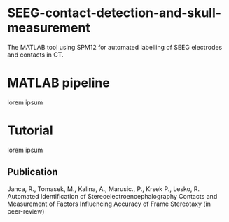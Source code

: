 # SEEG-contact-detection-and-skull-measurement
The MATLAB tool using SPM12 for automated labelling of SEEG electrodes and contacts in CT. 

# MATLAB pipeline

lorem ipsum

# Tutorial

lorem ipsum


## Publication
Janca, R., Tomasek, M., Kalina, A., Marusic., P., Krsek P., Lesko, R. Automated Identification of Stereoelectroencephalography Contacts and Measurement of Factors Influencing Accuracy of Frame Stereotaxy (in peer-review)
